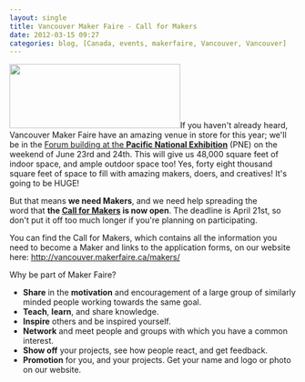 ```yaml
---
layout: single
title: Vancouver Maker Faire - Call for Makers
date: 2012-03-15 09:27
categories: blog, [Canada, events, makerfaire, Vancouver, Vancouver]
---
```

<a href="/public/uploads/2012/03/png.png"><img class="alignright size-medium wp-image-2751" title="png" src="/public/uploads/2012/03/png-300x113.png" alt="" width="300" height="113" /></a>If you haven't already heard, Vancouver Maker Faire have an amazing venue in store for this year; we'll be in the <a href="http://vancouver.makerfaire.ca/vancouver-mini-maker-faire-in-2012-at-the-pne/" target="_blank">Forum building at the <strong>Pacific National Exhibition</strong></a> (PNE) on the weekend of June 23rd and 24th. This will give us 48,000 square feet of indoor space, and ample outdoor space too! Yes, forty eight thousand square feet of space to fill with amazing makers, doers, and creatives! It's going to be HUGE!

But that means <strong>we need Makers</strong>, and we need help spreading the word that <strong>the <a href="http://vancouver.makerfaire.ca/makers/" target="_blank">Call for Makers</a> is now open</strong>. The deadline is April 21st, so don't put it off too much longer if you're planning on participating.

You can find the Call for Makers, which contains all the information you need to become a Maker and links to the application forms, on our website here: <a href="http://vancouver.makerfaire.ca/makers/" target="_blank">http://vancouver.<wbr>makerfaire.ca/makers/</wbr></a>

Why be part of Maker Faire?
<ul>
	<li><strong>Share</strong> in the <strong>motivation</strong> and encouragement of a large group of similarly minded people working towards the same goal.</li>
	<li><strong>Teach</strong>, <strong>learn</strong>, and share knowledge.</li>
	<li><strong>Inspire</strong> others and be inspired yourself.</li>
	<li><strong>Network</strong> and meet people and groups with which you have a common interest.</li>
	<li><strong>Show off</strong> your projects, see how people react, and get feedback.</li>
	<li><strong>Promotion</strong> for you, and your projects. Get your name and logo or photo on our website.</li>
</ul>
